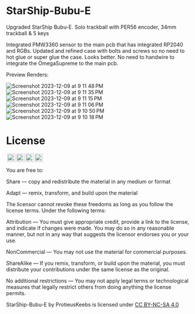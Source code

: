 # StarShip-Bubu-E
Upgraded StarShip Bubu-E. Solo trackball with PER56 encoder, 34mm trackball & 5 keys

Integrated PMW3360 sensor to the main pcb that has integrated RP2040 and RGBs.  Updated and refined case with bolts and screws so no need to hot glue or super glue the case. Looks better. No need to handwire to integrate the OmegaSupreme to the main pcb.

Preview Renders:

![Screenshot 2023-12-09 at 9 11 48 PM](https://github.com/protieusz/StarShip-Bubu-E/assets/118025702/abebdea2-5a6b-4e24-88dc-7ca4eb643ddb)
![Screenshot 2023-12-09 at 9 11 35 PM](https://github.com/protieusz/StarShip-Bubu-E/assets/118025702/ee8e28ad-5678-4223-b51b-190be1347dac)
![Screenshot 2023-12-09 at 9 11 15 PM](https://github.com/protieusz/StarShip-Bubu-E/assets/118025702/a4589b76-ff07-4d6d-ae55-0df0e1d0e953)
![Screenshot 2023-12-09 at 9 11 06 PM](https://github.com/protieusz/StarShip-Bubu-E/assets/118025702/1bfb8d78-9037-4223-ba0b-1bc19a3d5108)
![Screenshot 2023-12-09 at 9 10 50 PM](https://github.com/protieusz/StarShip-Bubu-E/assets/118025702/c81afa65-4d82-448a-b981-b9a52c0bd30b)
![Screenshot 2023-12-09 at 9 10 18 PM](https://github.com/protieusz/StarShip-Bubu-E/assets/118025702/4401ad13-4a48-4691-a4b7-94384f26562c)







# License

<img style="height:22px!important;margin-left:3px;vertical-align:text-bottom;" src="https://mirrors.creativecommons.org/presskit/icons/cc.svg?ref=chooser-v1"><img style="height:22px!important;margin-left:3px;vertical-align:text-bottom;" src="https://mirrors.creativecommons.org/presskit/icons/by.svg?ref=chooser-v1"><img style="height:22px!important;margin-left:3px;vertical-align:text-bottom;" src="https://mirrors.creativecommons.org/presskit/icons/nc.svg?ref=chooser-v1"><img style="height:22px!important;margin-left:3px;vertical-align:text-bottom;" src="https://mirrors.creativecommons.org/presskit/icons/sa.svg?ref=chooser-v1"></a></p>

You are free to:

Share — copy and redistribute the material in any medium or format

Adapt — remix, transform, and build upon the material

The licensor cannot revoke these freedoms as long as you follow the license terms.
Under the following terms:

Attribution — You must give appropriate credit, provide a link to the license, and indicate if changes were made. You may do so in any reasonable manner, but not in any way that suggests the licensor endorses you or your use.

NonCommercial — You may not use the material for commercial purposes.

ShareAlike — If you remix, transform, or build upon the material, you must distribute your contributions under the same license as the original.

No additional restrictions — You may not apply legal terms or technological measures that legally restrict others from doing anything the license permits.

StarShip-Bubu-E by ProtieusKeebs is licensed under [CC BY-NC-SA 4.0](https://creativecommons.org/licenses/by-nc-sa/4.0/?ref=chooser-v1)

